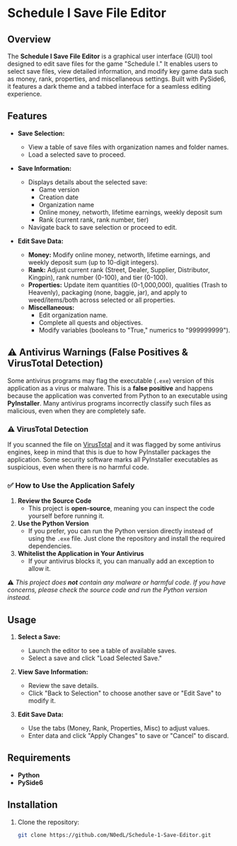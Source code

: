 # Schedule I Save File Editor

## Overview
The **Schedule I Save File Editor** is a graphical user interface (GUI) tool designed to edit save files for the game "Schedule I." It enables users to select save files, view detailed information, and modify key game data such as money, rank, properties, and miscellaneous settings. Built with PySide6, it features a dark theme and a tabbed interface for a seamless editing experience.

## Features
- **Save Selection:**
  - View a table of save files with organization names and folder names.
  - Load a selected save to proceed.

- **Save Information:**
  - Displays details about the selected save:
    - Game version
    - Creation date
    - Organization name
    - Online money, networth, lifetime earnings, weekly deposit sum
    - Rank (current rank, rank number, tier)
  - Navigate back to save selection or proceed to edit.

- **Edit Save Data:**
  - **Money:** Modify online money, networth, lifetime earnings, and weekly deposit sum (up to 10-digit integers).
  - **Rank:** Adjust current rank (Street, Dealer, Supplier, Distributor, Kingpin), rank number (0-100), and tier (0-100).
  - **Properties:** Update item quantities (0-1,000,000), qualities (Trash to Heavenly), packaging (none, baggie, jar), and apply to weed/items/both across selected or all properties.
  - **Miscellaneous:**
    - Edit organization name.
    - Complete all quests and objectives.
    - Modify variables (booleans to "True," numerics to "999999999").

## ⚠️ Antivirus Warnings (False Positives & VirusTotal Detection)
Some antivirus programs may flag the executable (`.exe`) version of this application as a virus or malware. This is a **false positive** and happens because the application was converted from Python to an executable using **PyInstaller**. Many antivirus programs incorrectly classify such files as malicious, even when they are completely safe.

### ⚠️ VirusTotal Detection
If you scanned the file on [VirusTotal](https://www.virustotal.com/) and it was flagged by some antivirus engines, keep in mind that this is due to how PyInstaller packages the application. Some security software marks all PyInstaller executables as suspicious, even when there is no harmful code.

### ✅ How to Use the Application Safely
1. **Review the Source Code**
   - This project is **open-source**, meaning you can inspect the code yourself before running it.
2. **Use the Python Version**
   - If you prefer, you can run the Python version directly instead of using the `.exe` file. Just clone the repository and install the required dependencies.
3. **Whitelist the Application in Your Antivirus**
   - If your antivirus blocks it, you can manually add an exception to allow it.

⚠️ *This project does **not** contain any malware or harmful code. If you have concerns, please check the source code and run the Python version instead.*



## Usage
1. **Select a Save:**
   - Launch the editor to see a table of available saves.
   - Select a save and click "Load Selected Save."

2. **View Save Information:**
   - Review the save details.
   - Click "Back to Selection" to choose another save or "Edit Save" to modify it.

3. **Edit Save Data:**
   - Use the tabs (Money, Rank, Properties, Misc) to adjust values.
   - Enter data and click "Apply Changes" to save or "Cancel" to discard.

## Requirements
- **Python**
- **PySide6**

## Installation
1. Clone the repository:
   ```sh
   git clone https://github.com/N0edL/Schedule-1-Save-Editor.git
